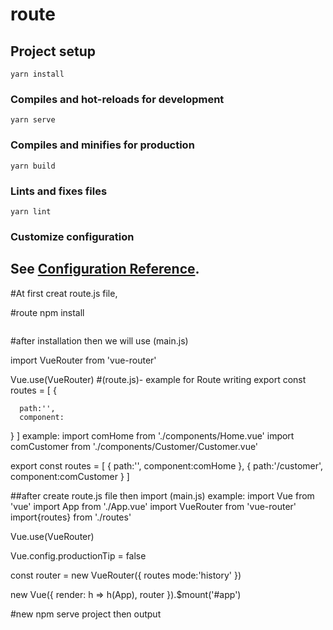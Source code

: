 # route

## Project setup
```
yarn install
```

### Compiles and hot-reloads for development
```
yarn serve
```

### Compiles and minifies for production
```
yarn build
```

### Lints and fixes files
```
yarn lint
```

### Customize configuration
See [Configuration Reference](https://cli.vuejs.org/config/).
-------------------------------------------------------------------------------------------------------------------------
#At first creat route.js file,

#route npm install
```npm install vue-router
```
#after installation then we will use (main.js)

import VueRouter from 'vue-router'

Vue.use(VueRouter)
#(route.js)- example for Route writing
export const routes = [
  {

      path:'',
      component:
  }
]
example:
import comHome from './components/Home.vue'
import comCustomer from './components/Customer/Customer.vue'

export const routes = [
    {
        path:'',
        component:comHome
    },
    {
       path:'/customer',
       component:comCustomer
    }
]

##after create route.js file then import (main.js)
example:
import Vue from 'vue'
import App from './App.vue'
import VueRouter from 'vue-router'
import{routes} from './routes'

Vue.use(VueRouter)

Vue.config.productionTip = false

const router = new  VueRouter({
  routes
  mode:'history'
})

new Vue({
  render: h => h(App),
  router
}).$mount('#app')

#new npm serve project then output